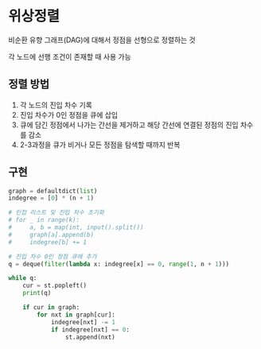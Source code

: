 # 위상정렬

비순환 유향 그래프(DAG)에 대해서 정점을 선형으로 정렬하는 것

각 노드에 선행 조건이 존재할 때 사용 가능

## 정렬 방법

1. 각 노드의 진입 차수 기록
2. 진입 차수가 0인 정점을 큐에 삽입
3. 큐에 담긴 정점에서 나가는 간선을 제거하고 해당 간선에 연결된 정점의 진입 차수를 감소
4. 2-3과정을 큐가 비거나 모든 정점을 탐색할 때까지 반복

## 구현

```python
graph = defaultdict(list)
indegree = [0] * (n + 1)

# 인접 리스트 및 진입 차수 초기화
# for _ in range(k):
#     a, b = map(int, input().split())
#     graph[a].append(b)
#     indegree[b] += 1

# 진입 차수 0인 정점 큐에 추가
q = deque(filter(lambda x: indegree[x] == 0, range(1, n + 1)))

while q:
    cur = st.popleft()
    print(q)

    if cur in graph:
        for nxt in graph[cur]:
            indegree[nxt] -= 1
            if indegree[nxt] == 0:
                st.append(nxt)
```

